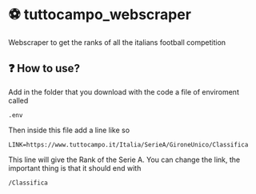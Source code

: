# ⚽️ tuttocampo_webscraper
Webscraper to get the ranks of all the italians football competition

## ❓ How to use?
Add in the folder that you download with the code a file of enviroment called
  
  ``` 
  .env 
  ```
 
 Then inside this file add a line like so
  
  ``` 
  LINK=https://www.tuttocampo.it/Italia/SerieA/GironeUnico/Classifica 
  ```
 
 This line will give the Rank of the Serie A. You can change the link, the important thing is that it should end with
  
  ``` 
  /Classifica 
  ```
